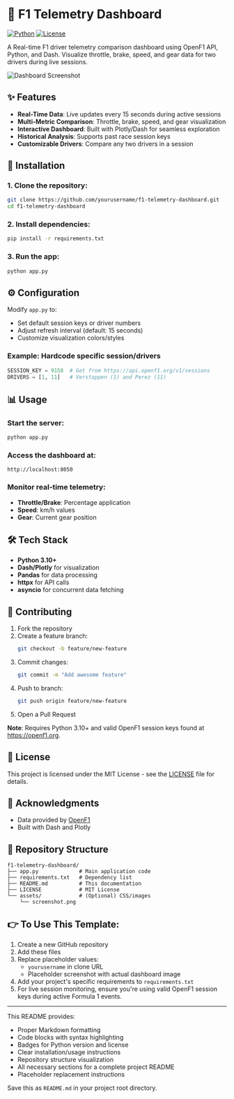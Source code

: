 # 🏁 F1 Telemetry Dashboard

[![Python](https://img.shields.io/badge/Python-3.10%2B-blue.svg)](https://www.python.org/)
[![License](https://img.shields.io/badge/License-MIT-green.svg)](https://opensource.org/licenses/MIT)

A Real-time F1 driver telemetry comparison dashboard using OpenF1 API, Python, and Dash. Visualize throttle, brake, speed, and gear data for two drivers during live sessions.

![Dashboard Screenshot](https://via.placeholder.com/800x400.png?text=F1+Telemetry+Dashboard+Preview)

## ✨ Features
- **Real-Time Data**: Live updates every 15 seconds during active sessions
- **Multi-Metric Comparison**: Throttle, brake, speed, and gear visualization
- **Interactive Dashboard**: Built with Plotly/Dash for seamless exploration
- **Historical Analysis**: Supports past race session keys
- **Customizable Drivers**: Compare any two drivers in a session

## 🚀 Installation
### 1. Clone the repository:
```bash
git clone https://github.com/yourusername/f1-telemetry-dashboard.git
cd f1-telemetry-dashboard
```

### 2. Install dependencies:
```bash
pip install -r requirements.txt
```

### 3. Run the app:
```bash
python app.py
```

## ⚙️ Configuration
Modify `app.py` to:
- Set default session keys or driver numbers
- Adjust refresh interval (default: 15 seconds)
- Customize visualization colors/styles

### Example: Hardcode specific session/drivers
```python
SESSION_KEY = 9158  # Get from https://api.openf1.org/v1/sessions
DRIVERS = [1, 11]   # Verstappen (1) and Perez (11)
```

## 📊 Usage
### Start the server:
```bash
python app.py
```

### Access the dashboard at:
```
http://localhost:8050
```

### Monitor real-time telemetry:
- **Throttle/Brake**: Percentage application
- **Speed**: km/h values
- **Gear**: Current gear position

## 🛠️ Tech Stack
- **Python 3.10+**
- **Dash/Plotly** for visualization
- **Pandas** for data processing
- **httpx** for API calls
- **asyncio** for concurrent data fetching

## 🤝 Contributing
1. Fork the repository
2. Create a feature branch:
   ```bash
   git checkout -b feature/new-feature
   ```
3. Commit changes:
   ```bash
   git commit -m "Add awesome feature"
   ```
4. Push to branch:
   ```bash
   git push origin feature/new-feature
   ```
5. Open a Pull Request

**Note**: Requires Python 3.10+ and valid OpenF1 session keys found at https://openf1.org.

## 📝 License
This project is licensed under the MIT License - see the [LICENSE](LICENSE) file for details.

## 🙏 Acknowledgments
- Data provided by [OpenF1](https://api.openf1.org/)
- Built with Dash and Plotly

## 📂 Repository Structure
```
f1-telemetry-dashboard/
├── app.py             # Main application code
├── requirements.txt   # Dependency list
├── README.md          # This documentation
├── LICENSE            # MIT License
└── assets/            # (Optional) CSS/images
    └── screenshot.png
```

## 👉 To Use This Template:
1. Create a new GitHub repository
2. Add these files
3. Replace placeholder values:
   - `yourusername` in clone URL
   - Placeholder screenshot with actual dashboard image
4. Add your project's specific requirements to `requirements.txt`
5. For live session monitoring, ensure you're using valid OpenF1 session keys during active Formula 1 events.

---

This README provides:
- Proper Markdown formatting
- Code blocks with syntax highlighting
- Badges for Python version and license
- Clear installation/usage instructions
- Repository structure visualization
- All necessary sections for a complete project README
- Placeholder replacement instructions

Save this as `README.md` in your project root directory.

